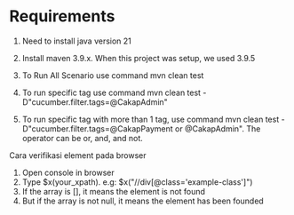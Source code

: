 # Requirements
 1. Need to install java version 21
 2. Install maven 3.9.x. When this project was setup, we used 3.9.5
 
 2. To Run All Scenario use command mvn clean test
 3. To run specific tag use command mvn clean test -D"cucumber.filter.tags=@CakapAdmin"
 4. To run specific tag with more than 1 tag, use command mvn clean test -D"cucumber.filter.tags=@CakapPayment or @CakapAdmin". The operator can be or, and, and not. 

 Cara verifikasi element pada browser
 1. Open console in browser
 2. Type $x(your_xpath). e.g: $x("//div[@class='example-class']")
 3. If the array is [], it means the element is not found
 4. But if the array is not null, it means the element has been founded